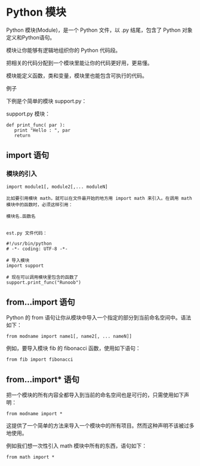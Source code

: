 # Python 模块

Python 模块(Module)，是一个 Python 文件，以 .py 结尾，包含了 Python 对象定义和Python语句。

模块让你能够有逻辑地组织你的 Python 代码段。

把相关的代码分配到一个模块里能让你的代码更好用，更易懂。

模块能定义函数，类和变量，模块里也能包含可执行的代码。

例子

下例是个简单的模块 support.py：

support.py 模块：
```
def print_func( par ):
   print "Hello : ", par
   return
```

## import 语句

### 模块的引入
```
import module1[, module2[,... moduleN]

比如要引用模块 math，就可以在文件最开始的地方用 import math 来引入。在调用 math 模块中的函数时，必须这样引用：

模块名.函数名


est.py 文件代码：

#!/usr/bin/python
# -*- coding: UTF-8 -*-
 
# 导入模块
import support
 
# 现在可以调用模块里包含的函数了
support.print_func("Runoob")
```

## from…import 语句

Python 的 from 语句让你从模块中导入一个指定的部分到当前命名空间中。语法如下：
```
from modname import name1[, name2[, ... nameN]]
```
例如，要导入模块 fib 的 fibonacci 函数，使用如下语句：
```
from fib import fibonacci
```


## from…import* 语句

把一个模块的所有内容全都导入到当前的命名空间也是可行的，只需使用如下声明：
```
from modname import *
```
这提供了一个简单的方法来导入一个模块中的所有项目。然而这种声明不该被过多地使用。

例如我们想一次性引入 math 模块中所有的东西，语句如下：
```
from math import *
```
